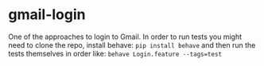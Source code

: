 # gmail-login

One of the approaches to login to Gmail.
In order to run tests you might need to clone the repo, install behave:
```pip install behave```
and then run the tests themselves in order like:
```behave Login.feature --tags=test```
